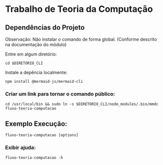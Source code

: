 # Trabalho de Teoria da Computação

## Dependências do Projeto

Observação: Não instalar o comando de forma global. (Conforme descrito na documentação do módulo)

Entre em algum diretório: 

`cd $DIRETORIO_CLI`

Instale a depência localmente: 

`npm install @mermaid-js/mermaid-cli`

### Criar um link para tornar o comando público:

`cd /usr/local/bin && sudo ln -s $DIRETORIO_CLI/node_modules/.bin/mmdc fluxo-teoria-computacao`

## Exemplo Execução:

`fluxo-teoria-computacao [options]`

### Exibir ajuda:

`fluxo-teoria-computacao -h`